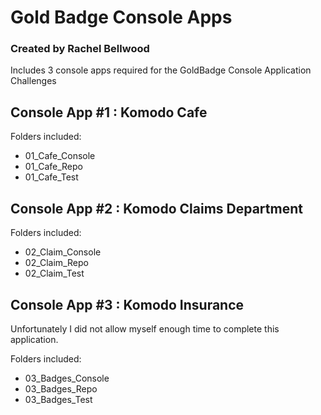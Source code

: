 # Gold Badge Console Apps
### Created by Rachel Bellwood
Includes 3 console apps required for the GoldBadge Console Application Challenges

## Console App #1 : Komodo Cafe
Folders included:
- 01_Cafe_Console
- 01_Cafe_Repo
- 01_Cafe_Test
## Console App #2 : Komodo Claims Department
Folders included:
- 02_Claim_Console
- 02_Claim_Repo
- 02_Claim_Test
## Console App #3 : Komodo Insurance
Unfortunately I did not allow myself enough time to complete this application. 

Folders included:
- 03_Badges_Console
- 03_Badges_Repo
- 03_Badges_Test
